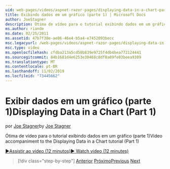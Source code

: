 ```yaml
---
uid: web-pages/videos/aspnet-razor-pages/displaying-data-in-a-chart-part-1
title: Exibindo dados em um gráfico (parte 1) | Microsoft Docs
author: JoeStagner
description: Ótima de vídeo para o tutorial exibindo dados em um gráfico (parte 1)
ms.author: riande
ms.date: 02/25/2011
ms.assetid: 47b7f30e-ae86-46e4-b5a4-e7452093becc
msc.legacyurl: /web-pages/videos/aspnet-razor-pages/displaying-data-in-a-chart-part-1
msc.type: video
ms.openlocfilehash: cfdba213a5cd50b839e9725f4db4bea772124441
ms.sourcegitcommit: 84b1681d4e6253e30468c8df8a09fe03beea9309
ms.translationtype: MT
ms.contentlocale: pt-BR
ms.lasthandoff: 11/02/2019
ms.locfileid: "73445662"
---
```

# <a name="displaying-data-in-a-chart-part-1"></a><span data-ttu-id="0be9e-103">Exibir dados em um gráfico (parte 1)</span><span class="sxs-lookup"><span data-stu-id="0be9e-103">Displaying Data in a Chart (Part 1)</span></span>

<span data-ttu-id="0be9e-104">por [Joe Stagner](https://github.com/JoeStagner)</span><span class="sxs-lookup"><span data-stu-id="0be9e-104">by [Joe Stagner](https://github.com/JoeStagner)</span></span>

<span data-ttu-id="0be9e-105">Ótima de vídeo para o tutorial exibindo dados em um gráfico (parte 1)</span><span class="sxs-lookup"><span data-stu-id="0be9e-105">Video accompaniment to the Displaying Data in a Chart tutorial (Part 1)</span></span>

<span data-ttu-id="0be9e-106">[&#9654;Assistir ao vídeo (12 minutos)](https://channel9.msdn.com/Blogs/ASP-NET-Site-Videos/displaying-data-in-a-chart-(part-1))</span><span class="sxs-lookup"><span data-stu-id="0be9e-106">[&#9654; Watch video (12 minutes)](https://channel9.msdn.com/Blogs/ASP-NET-Site-Videos/displaying-data-in-a-chart-(part-1))</span></span>

> [!div class="step-by-step"]
> <span data-ttu-id="0be9e-107">[Anterior](displaying-data-in-a-grid.md)
> [Próximo](displaying-data-in-a-chart-part-2.md)</span><span class="sxs-lookup"><span data-stu-id="0be9e-107">[Previous](displaying-data-in-a-grid.md)
[Next](displaying-data-in-a-chart-part-2.md)</span></span>
